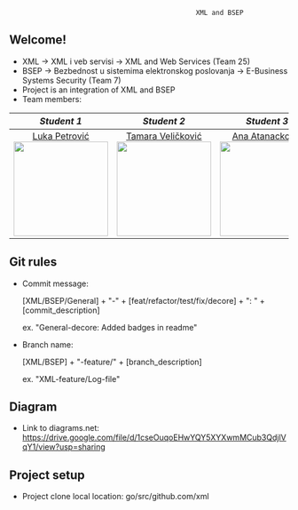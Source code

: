                                                    XML and BSEP  
                                                   
## Welcome!

 - XML -> XML i veb servisi -> XML and Web Services (Team 25)
 - BSEP -> Bezbednost u sistemima elektronskog poslovanja -> E-Business Systems Security (Team 7)
 - Project is an integration of XML and BSEP
 - Team members:


|       *Student 1*       |       *Student 2*       |       *Student 3*       |       *Student 4*       |
|:----------------------:|:----------------------:|:----------------------:|:----------------------:|
| [Luka Petrović](https://github.com/lukapetrovic3110) <br> <img src="https://avatars.githubusercontent.com/u/58331163?s=400&u=07ea033ef6ec9a611746bac3e8fb257f0099e261&v=4" width="170" height="170"> | [Tamara Veličković](https://github.com/velicko-tam) <br> <img src="https://avatars.githubusercontent.com/u/59019735?s=400&v=4" width="170" height="170"> | [Ana Atanacković](https://github.com/Ana00000/) <br> <img src="https://avatars.githubusercontent.com/u/57576323?s=400&u=1ef5aae0fac636355c779a07004eb66378464adc&v=4" width="170" height="170"> | [Dušan Trkulja](https://github.com/trki293) <br> <img src="https://avatars.githubusercontent.com/u/59773039?s=400&v=4" width="170" height="170"> |



## Git rules
- Commit message:

    [XML/BSEP/General] + "-" + [feat/refactor/test/fix/decore] + ": " + [commit_description]
    
    ex. "General-decore: Added badges in readme" 
- Branch name:

    [XML/BSEP] + "-feature/" + [branch_description]
    
    ex. "XML-feature/Log-file" 
    
## Diagram
- Link to diagrams.net:
  https://drive.google.com/file/d/1cseOuqoEHwYQY5XYXwmMCub3QdjlVqY1/view?usp=sharing
  
  
## Project setup
- Project clone local location:
  go/src/github.com/xml
    
